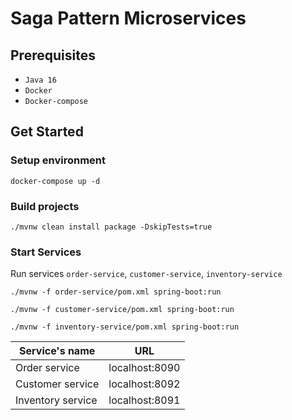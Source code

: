 # Saga Pattern Microservices

## Prerequisites

- `Java 16`
- `Docker`
- `Docker-compose`

## Get Started

### Setup environment

```shell
docker-compose up -d
```

### Build projects

```shell
./mvnw clean install package -DskipTests=true
```

### Start Services

Run services `order-service`, `customer-service`, `inventory-service`

```shell
./mvnw -f order-service/pom.xml spring-boot:run
```

```shell
./mvnw -f customer-service/pom.xml spring-boot:run
```

```shell
./mvnw -f inventory-service/pom.xml spring-boot:run
```

| Service's name | URL |
| --- | --- |
| Order service | localhost:8090 |
| Customer service | localhost:8092 |
| Inventory service | localhost:8091 |
